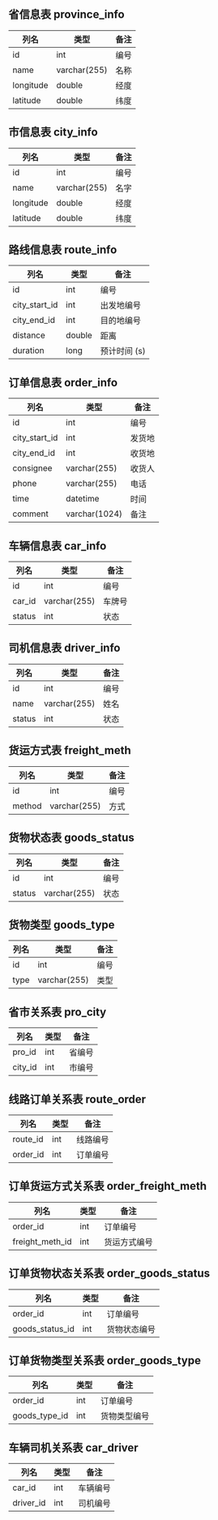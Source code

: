 ## 省信息表 province_info

| 列名      | 类型         | 备注 |
| --------- | ------------ | ---- |
| id        | int          | 编号 |
| name      | varchar(255) | 名称 |
| longitude | double       | 经度 |
| latitude  | double       | 纬度 |

## 市信息表 city_info

| 列名      | 类型         | 备注 |
| --------- | ------------ | ---- |
| id        | int          | 编号 |
| name      | varchar(255) | 名字 |
| longitude | double       | 经度 |
| latitude  | double       | 纬度 |

## 路线信息表 route_info

| 列名          | 类型   | 备注         |
| ------------- | ------ | ------------ |
| id            | int    | 编号         |
| city_start_id | int    | 出发地编号   |
| city_end_id   | int    | 目的地编号   |
| distance      | double | 距离         |
| duration      | long   | 预计时间 (s) |

## 订单信息表 order_info

| 列名          | 类型          | 备注   |
| ------------- | ------------- | ------ |
| id            | int           | 编号   |
| city_start_id | int           | 发货地 |
| city_end_id   | int           | 收货地 |
| consignee     | varchar(255)  | 收货人 |
| phone         | varchar(255)  | 电话   |
| time          | datetime      | 时间   |
| comment       | varchar(1024) | 备注   |

## 车辆信息表 car_info

| 列名   | 类型         | 备注   |
| ------ | ------------ | ------ |
| id     | int          | 编号   |
| car_id | varchar(255) | 车牌号 |
| status | int          | 状态   |

## 司机信息表 driver_info

| 列名   | 类型         | 备注 |
| ------ | ------------ | ---- |
| id     | int          | 编号 |
| name   | varchar(255) | 姓名 |
| status | int          | 状态 |

## 货运方式表 freight_meth

| 列名   | 类型         | 备注 |
| ------ | ------------ | ---- |
| id     | int          | 编号 |
| method | varchar(255) | 方式 |

## 货物状态表 goods_status

| 列名   | 类型         | 备注 |
| ------ | ------------ | ---- |
| id     | int          | 编号 |
| status | varchar(255) | 状态 |

## 货物类型 goods_type

| 列名 | 类型         | 备注 |
| ---- | ------------ | ---- |
| id   | int          | 编号 |
| type | varchar(255) | 类型 |

## 省市关系表 pro_city

| 列名    | 类型 | 备注   |
| ------- | ---- | ------ |
| pro_id  | int  | 省编号 |
| city_id | int  | 市编号 |

## 线路订单关系表 route_order

| 列名     | 类型 | 备注     |
| -------- | ---- | -------- |
| route_id | int  | 线路编号 |
| order_id | int  | 订单编号 |

## 订单货运方式关系表 order_freight_meth

| 列名            | 类型 | 备注         |
| --------------- | ---- | ------------ |
| order_id        | int  | 订单编号     |
| freight_meth_id | int  | 货运方式编号 |

## 订单货物状态关系表 order_goods_status

| 列名            | 类型 | 备注         |
| --------------- | ---- | ------------ |
| order_id        | int  | 订单编号     |
| goods_status_id | int  | 货物状态编号 |

## 订单货物类型关系表 order_goods_type

| 列名          | 类型 | 备注         |
| ------------- | ---- | ------------ |
| order_id      | int  | 订单编号     |
| goods_type_id | int  | 货物类型编号 |

## 车辆司机关系表 car_driver

| 列名      | 类型 | 备注     |
| --------- | ---- | -------- |
| car_id    | int  | 车辆编号 |
| driver_id | int  | 司机编号 |

